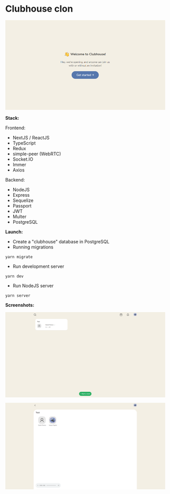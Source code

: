 # Clubhouse clon

![Clubhouse clon](https://github.com/daniilpavlovv/Clubhouse-clon/blob/master/screenshot.png)

**Stack:**

Frontend:
- NextJS / ReactJS
- TypeScript
- Redux
- simple-peer (WebRTC)
- Socket.IO
- Immer
- Axios

Backend:
- NodeJS
- Express
- Sequelize
- Passport
- JWT
- Multer
- PostgreSQL

**Launch:**

- Create a "clubhouse" database in PostgreSQL
- Running migrations
```
yarn migrate
```
- Run development server
```
yarn dev
```
- Run NodeJS server
```
yarn server
```
**Screenshots:**

![Rooms](https://github.com/daniilpavlovv/Clubhouse-clon/blob/master/screenshotRooms.png)

![Room](https://github.com/daniilpavlovv/Clubhouse-clon/blob/master/screenshotRoom.png)

